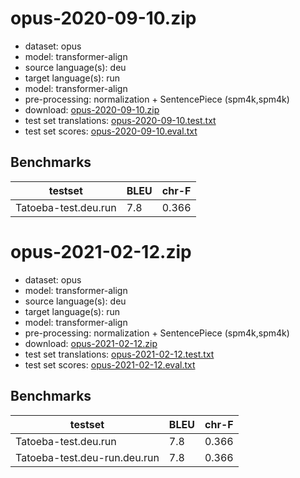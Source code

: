 # opus-2020-09-10.zip

* dataset: opus
* model: transformer-align
* source language(s): deu
* target language(s): run
* model: transformer-align
* pre-processing: normalization + SentencePiece (spm4k,spm4k)
* download: [opus-2020-09-10.zip](https://object.pouta.csc.fi/Tatoeba-MT-models/deu-run/opus-2020-09-10.zip)
* test set translations: [opus-2020-09-10.test.txt](https://object.pouta.csc.fi/Tatoeba-MT-models/deu-run/opus-2020-09-10.test.txt)
* test set scores: [opus-2020-09-10.eval.txt](https://object.pouta.csc.fi/Tatoeba-MT-models/deu-run/opus-2020-09-10.eval.txt)

## Benchmarks

| testset               | BLEU  | chr-F |
|-----------------------|-------|-------|
| Tatoeba-test.deu.run 	| 7.8 	| 0.366 |

# opus-2021-02-12.zip

* dataset: opus
* model: transformer-align
* source language(s): deu
* target language(s): run
* model: transformer-align
* pre-processing: normalization + SentencePiece (spm4k,spm4k)
* download: [opus-2021-02-12.zip](https://object.pouta.csc.fi/Tatoeba-MT-models/deu-run/opus-2021-02-12.zip)
* test set translations: [opus-2021-02-12.test.txt](https://object.pouta.csc.fi/Tatoeba-MT-models/deu-run/opus-2021-02-12.test.txt)
* test set scores: [opus-2021-02-12.eval.txt](https://object.pouta.csc.fi/Tatoeba-MT-models/deu-run/opus-2021-02-12.eval.txt)

## Benchmarks

| testset               | BLEU  | chr-F |
|-----------------------|-------|-------|
| Tatoeba-test.deu.run 	| 7.8 	| 0.366 |
| Tatoeba-test.deu-run.deu.run 	| 7.8 	| 0.366 |


